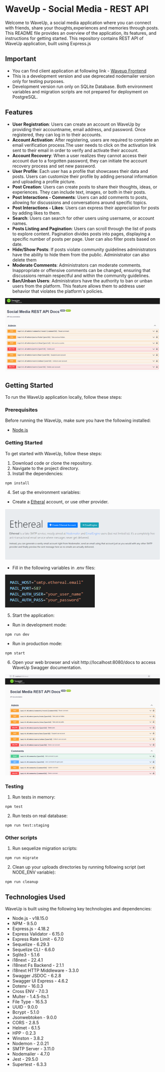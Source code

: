 # WaveUp - Social Media - REST API

Welcome to WaveUp, a social media application where you can connect with friends, share your thoughts,experiences and memories through posts.
This README file provides an overview of the application, its features, and instructions for getting started. This repository contains REST API of WaveUp application, built using Express.js 

## Important
- You can find client application at following link - [Waveup Frontend](https://www.google.com)
- This is a development version and use deprecated nodemailer version only for testing purposes. 
- Development version run only on SQLite Database. Both environment variables and migration scripts are not prepared for deployment on PostgreSQL. 

## Features
- **User Registration**: Users can create an account on WaveUp by providing their accountname, email address, and password. Once registered, they can log in to their accounts.
- **Account Activation**: After registering, users are required to complete an email verification process.The user needs to click on the activation link sent to their email in order to verify and activate their account. 
- **Account Recovery**: When a user realizes they cannot access their account due to a forgotten password, they can initiate the account recovery process and set new password.
- **User Profile**: Each user has a profile that showcases their data and posts. Users can customize their profile by adding personal information and uploading a profile picture.
- **Post Creation**: Users can create posts to share their thoughts, ideas, or experiences. They can include text, images, or both in their posts.
- **Post Interactions - Comments**: Users can add comments to posts, allowing for discussions and conversations around specific topics.
- **Post Interactions - Likes**: Users can express their appreciation for posts by adding likes to them.
- **Search**: Users can search for other users using username, or account names.
- **Posts Listing and Pagination**: Users can scroll through the list of posts to explore content. Pagination divides posts into pages, displaying a specific number of posts per page. User can also filter posts based on date.
- **Hide/Show Posts**: If posts violate community guidelines administrators have the ability to hide them  from the public. Administrator can also delete them
- **Moderate Comments**: Administrators can moderate comments. Inappropriate or offensive comments can be changed, ensuring that discussions remain respectful and within the community guidelines.
- **Ban/Unban Users**: Administrators have the authority to ban or unban users from the platform. This feature allows them to address user behavior that violates the platform's policies. 

![](./readme/swagger-doc.PNG)

## Getting Started
To run the WaveUp application locally, follow these steps:

### Prerequisites
Before running the WaveUp, make sure you have the following installed:
-	[Node.js](https://nodejs.org/en)

### Getting Started
To get started with WaveUp, follow these steps:

1.  Download code or clone the repository.
2.	Navigate to the project directory.
3.	Install the dependencies:
```
npm install
```
4.	Set up the environment variables:

- Create a [Etheral](https://ethereal.email/) account, or use other provider.

![](./readme/etheral.PNG)

-	Fill in the following variables in .env files:

![](./readme/env.PNG)

5.	Start the application:
- Run in development mode:
```
npm run dev
```
- Run in production mode:
```
npm start
```
6. Open your web browser and visit http://localhost:8080/docs to access WaveUp Swagger documentation.

![](./readme/swagger-docs.PNG)


### Testing 
1.	Run tests in memory:
```
npm test
```
2.	Run tests on real database:
```
npm run test:staging
```
### Other scripts
1.	Run sequelize migration scripts:
```
npm run migrate
```
2.	Clean up your uploads directories by running following script (set NODE_ENV variable):
```
npm run cleanup
```



## Technologies Used

WaveUp is built using the following key technologies and dependencies:
- Node.js - v18.15.0
- NPM - 9.5.0
- Express.js - 4.18.2
- Express Validator - 6.15.0
- Express Rate Limit - 6.7.0
- Sequelize - 6.29.3
- Sequelize CLI - 6.6.0
- Sqlite3 - 5.1.6
- i18next - 22.4.1
- i18next Fs Backend - 2.1.1
- i18next HTTP Middleware - 3.3.0
- Swagger JSDOC - 6.2.8
- Swagger UI Express - 4.6.2
- Dotenv - 16.0.3
- Cross ENV - 7.0.3
- Multer - 1.4.5-lts.1
- File Type - 16.5.3
- UUID - 9.0.0
- Bcrypt - 5.1.0
- Jsonwebtoken - 9.0.0
- CORS - 2.8.5
- Helmet - 6.1.5
- HPP - 0.2.3
- Winston - 3.8.2
- Nodemon - 2.0.21
- SMTP Server - 3.11.0
- Nodemailer - 4.7.0
- Jest - 29.5.0
- Supertest - 6.3.3




